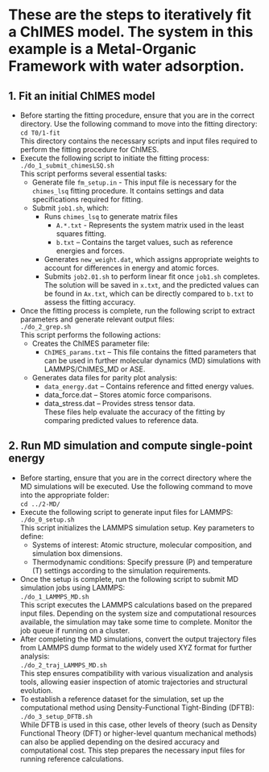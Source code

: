 # These are the steps to iteratively fit a ChIMES model. The system in this example is a Metal-Organic Framework with water adsorption.
## 1. Fit an initial ChIMES model
  * Before starting the fitting procedure, ensure that you are in the correct directory. Use the following command to move into the fitting directory:
    <br> `cd T0/1-fit`
    <br> This directory contains the necessary scripts and input files required to perform the fitting procedure for ChIMES.
  * Execute the following script to initiate the fitting process:
    <br> `./do_1_submit_chimesLSQ.sh`
    <br> This script performs several essential tasks:
    * Generate file `fm_setup.in` - This input file is necessary for the `chimes_lsq` fitting procedure. It contains settings and data specifications required for fitting.
    * Submit `job1.sh`, which:
      * Runs `chimes_lsq` to generate matrix files
         * `A.*.txt` - Represents the system matrix used in the least squares fitting.
         * `b.txt` – Contains the target values, such as reference energies and forces.
      * Generates `new_weight.dat`, which assigns appropriate weights to account for differences in energy and atomic forces.
      * Submits `job2.01.sh` to perform linear fit once `job1.sh` completes. The solution will be saved in `x.txt`, and the predicted values can be found in `Ax.txt`, which can be directly compared to `b.txt` to assess the fitting accuracy.
  * Once the fitting process is complete, run the following script to extract parameters and generate relevant output files:
    <br> `./do_2_grep.sh`
    <br> This script performs the following actions:
     * Creates the ChIMES parameter file:
       * `ChIMES_params.txt` – This file contains the fitted parameters that can be used in further molecular dynamics (MD) simulations with LAMMPS/ChIMES_MD or ASE.
     * Generates data files for parity plot analysis:
       * `data_energy.dat` – Contains reference and fitted energy values.
       * data_force.dat – Stores atomic force comparisons.
       * data_stress.dat – Provides stress tensor data.
    <br> These files help evaluate the accuracy of the fitting by comparing predicted values to reference data.
## 2. Run MD simulation and compute single-point energy
 * Before starting, ensure that you are in the correct directory where the MD simulations will be executed. Use the following command to move into the appropriate folder:
   <br> `cd ../2-MD/`
 * Execute the following script to generate input files for LAMMPS:
   <br> `./do_0_setup.sh`
   <br> This script initializes the LAMMPS simulation setup. Key parameters to define:
    * Systems of interest: Atomic structure, molecular composition, and simulation box dimensions.
    * Thermodynamic conditions: Specify pressure (P) and temperature (T) settings according to the simulation requirements.
 * Once the setup is complete, run the following script to submit MD simulation jobs using LAMMPS:
   <br> `./do_1_LAMMPS_MD.sh`
   <br> This script executes the LAMMPS calculations based on the prepared input files. Depending on the system size and computational resources available, the simulation may take some time to complete. Monitor the job queue if running on a cluster.
 * After completing the MD simulations, convert the output trajectory files from LAMMPS dump format to the widely used XYZ format for further analysis:
   <br> `./do_2_traj_LAMMPS_MD.sh`
   <br> This step ensures compatibility with various visualization and analysis tools, allowing easier inspection of atomic trajectories and structural evolution.
 * To establish a reference dataset for the simulation, set up the computational method using Density-Functional Tight-Binding (DFTB):
   <br> `./do_3_setup_DFTB.sh`
   <br> While DFTB is used in this case, other levels of theory (such as Density Functional Theory (DFT) or higher-level quantum mechanical methods) can also be applied depending on the desired accuracy and computational cost. This step prepares the necessary input files for running reference calculations.
